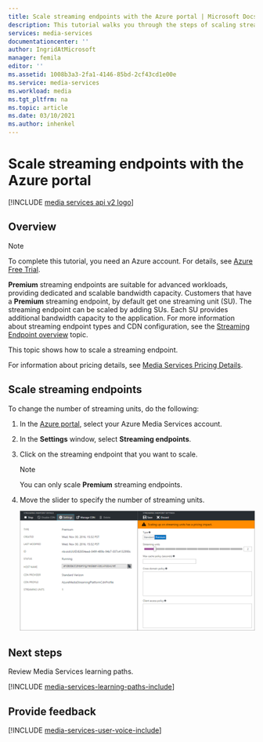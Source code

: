 ```yaml
---
title: Scale streaming endpoints with the Azure portal | Microsoft Docs
description: This tutorial walks you through the steps of scaling streaming endpoints with the Azure portal.
services: media-services
documentationcenter: ''
author: IngridAtMicrosoft
manager: femila
editor: ''
ms.assetid: 1008b3a3-2fa1-4146-85bd-2cf43cd1e00e
ms.service: media-services
ms.workload: media
ms.tgt_pltfrm: na
ms.topic: article
ms.date: 03/10/2021
ms.author: inhenkel
---
```

# Scale streaming endpoints with the Azure portal

[!INCLUDE [media services api v2 logo](./includes/v2-hr.md)]

## Overview

> [!NOTE]
> To complete this tutorial, you need an Azure account. For details, see [Azure Free Trial](https://azure.microsoft.com/pricing/free-trial/). 
> 
> 

**Premium** streaming endpoints are suitable for advanced workloads, providing dedicated and scalable bandwidth capacity. Customers that have a **Premium** streaming endpoint, by default get one streaming unit (SU). The streaming endpoint can be scaled by adding SUs. Each SU provides additional bandwidth capacity to the application. For more information about streaming endpoint types and CDN configuration, see the [Streaming Endpoint overview](media-services-streaming-endpoints-overview.md) topic.
 
This topic shows how to scale a streaming endpoint.

For information about pricing details, see [Media Services Pricing Details](https://azure.microsoft.com/pricing/details/media-services/).

## Scale streaming endpoints

To change the number of streaming units, do the following:

1. In the [Azure portal](https://portal.azure.com/), select your Azure Media Services account.
2. In the **Settings** window, select **Streaming endpoints**.
3. Click on the streaming endpoint that you want to scale. 

	> [!NOTE] 
	> You can only scale **Premium** streaming endpoints.

4. Move the slider to specify the number of streaming units.

	![Streaming endpoint](./media/media-services-portal-manage-streaming-endpoints/media-services-manage-streaming-endpoints3.png)

## Next steps
Review Media Services learning paths.

[!INCLUDE [media-services-learning-paths-include](../../../includes/media-services-learning-paths-include.md)]

## Provide feedback
[!INCLUDE [media-services-user-voice-include](../../../includes/media-services-user-voice-include.md)]

